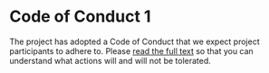# Code of Conduct 1

The project has adopted a Code of Conduct that we expect project participants to adhere to. Please [read the full text](https://developers.libra.org/docs/policies/code-of-conduct) so that you can understand what actions will and will not be tolerated.
